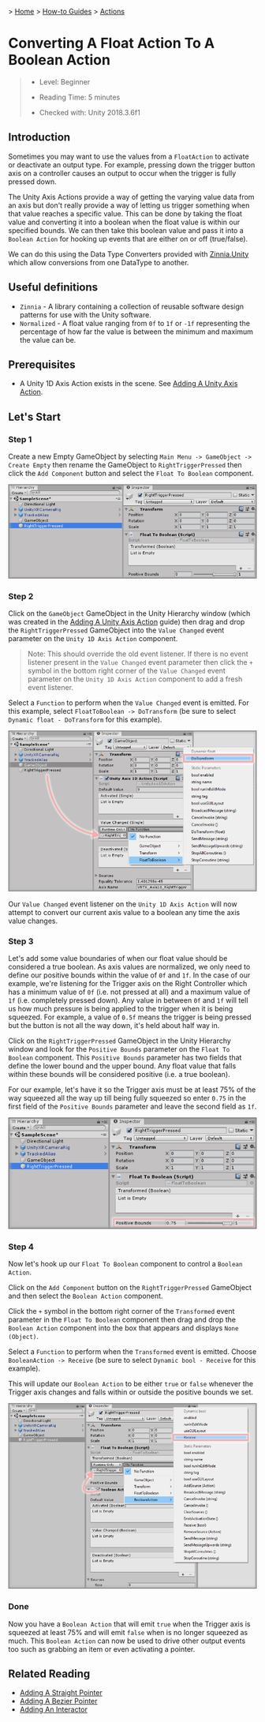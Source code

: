 &gt; [Home](../../../../README.md) &gt; [How-to Guides](../../README.md) &gt; [Actions](../README.md)

# Converting A Float Action To A Boolean Action

> * Level: Beginner
>
> * Reading Time: 5 minutes
>
> * Checked with: Unity 2018.3.6f1

## Introduction

Sometimes you may want to use the values from a `FloatAction` to activate or deactivate an output type. For example, pressing down the trigger button axis on a controller causes an output to occur when the trigger is fully pressed down.

The Unity Axis Actions provide a way of getting the varying value data from an axis but don't really provide a way of letting us trigger something when that value reaches a specific value. This can be done by taking the float value and converting it into a boolean when the float value is within our specified bounds. We can then take this boolean value and pass it into a `Boolean Action` for hooking up events that are either on or off (true/false).

We can do this using the Data Type Converters provided with [Zinnia.Unity] which allow conversions from one DataType to another.

## Useful definitions

* `Zinnia` - A library containing a collection of reusable software design patterns for use with the Unity software.
* `Normalized` - A float value ranging from `0f` to `1f` or `-1f` representing the percentage of how far the value is between the minimum and maximum the value can be.

## Prerequisites

* A Unity 1D Axis Action exists in the scene. See [Adding A Unity Axis Action](../AddingAUnityAxisAction/README.md).

## Let's Start

### Step 1

Create a new Empty GameObject by selecting `Main Menu -> GameObject -> Create Empty` then rename the GameObject to `RightTriggerPressed` then click the `Add Component` button and select the `Float To Boolean` component.

![Add Float To Boolean Component](assets/images/AddFloatToBooleanComponent.png)

### Step 2

Click on the `GameObject` GameObject in the Unity Hierarchy window (which was created in the [Adding A Unity Axis Action](../AddingAUnityAxisAction/README.md) guide) then drag and drop the `RightTriggerPressed` GameObject into the `Value Changed` event parameter on the `Unity 1D Axis Action` component.

> Note: This should override the old event listener. If there is no event listener present in the `Value Changed` event parameter then click the `+` symbol in the bottom right corner of the `Value Changed` event parameter on the `Unity 1D Axis Action` component to add a fresh event listener.

Select a `Function` to perform when the `Value Changed` event is emitted. For this example, select `FloatToBoolean -> DoTransform` (be sure to select `Dynamic float - DoTransform` for this example).

![Set Value Changed Listener To Float To Boolean Do Transform](assets/images/SetValueChangedListenerToFloatToBooleanDoTransform.png)

Our `Value Changed` event listener on the `Unity 1D Axis Action` will now attempt to convert our current axis value to a boolean any time the axis value changes.

### Step 3

Let's add some value boundaries of when our float value should be considered a true boolean. As axis values are normalized, we only need to define our positive bounds within the value of `0f` and `1f`. In the case of our example, we're listening for the Trigger axis on the Right Controller which has a minimum value of `0f` (i.e. not pressed at all) and a maximum value of `1f` (i.e. completely pressed down). Any value in between `0f` and `1f` will tell us how much pressure is being applied to the trigger when it is being squeezed. For example, a value of `0.5f` means the trigger is being pressed but the button is not all the way down, it's held about half way in.

Click on the `RightTriggerPressed` GameObject in the Unity Hierarchy window and look for the `Positive Bounds` parameter on the `Float To Boolean` component. This `Positive Bounds` parameter has two fields that define the lower bound and the upper bound. Any float value that falls within these bounds will be considered positive (i.e. a true boolean).

For our example, let's have it so the Trigger axis must be at least 75% of the way squeezed all the way up till being fully squeezed so enter `0.75` in the first field of the `Positive Bounds` parameter and leave the second field as `1f`.

![Set Positive Bounds Of Float To Boolean](assets/images/SetPositiveBoundsOfFloatToBoolean.png)

### Step 4

Now let's hook up our `Float To Boolean` component to control a `Boolean Action`.

Click on the `Add Component` button on the `RightTriggerPressed` GameObject and then select the `Boolean Action` component.

Click the `+` symbol in the bottom right corner of the `Transformed` event parameter in the `Float To Boolean` component then drag and drop the `Boolean Action` component into the box that appears and displays `None (Object)`.

Select a `Function` to perform when the `Transformed` event is emitted. Choose `BooleanAction -> Receive` (be sure to select `Dynamic bool - Receive` for this example).

This will update our `Boolean Action` to be either `true` or `false` whenever the Trigger axis changes and falls within or outside the positive bounds we set.

![Set Transformed Listener To Boolean Action Receive](assets/images/SetTransformedListenerToBooleanActionReceive.png)

### Done

Now you have a `Boolean Action` that will emit `true` when the Trigger axis is squeezed at least 75% and will emit `false` when is no longer squeezed as much. This `Boolean Action` can now be used to drive other output events too such as grabbing an item or even activating a pointer.

## Related Reading

* [Adding A Straight Pointer](../../Pointers/AddingAStraightPointer/README.md)
* [Adding A Bezier Pointer](../../Pointers/AddingABezierPointer/README.md)
* [Adding An Interactor](../../Interactions/AddingAnInteractor/README.md)

[Zinnia.Unity]: https://github.com/ExtendRealityLtd/Zinnia.Unity